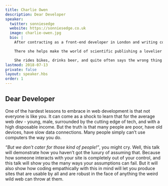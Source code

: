 ```yaml
---
title: Charlie Owen
description: Dear Developer
speaker:
  twitter: sonniesedge
  website: https://sonniesedge.co.uk
  image: charlie-owen.jpg
  bio: |
    After contracting as a front-end developer in London and writing code for the front page of BBC News, Charlie Owen is now happily working as the lead FED for Springer Nature in Berlin.

    There she helps make the world of scientific publishing a lovelier place by helping other devs become better, banging on about inclusive design, and utilising those wonderful web standards.

    She rides bikes, drinks beer, and quite often says the wrong thing at the wrong time.
lastmod: 2018-07-13
private: false
layout: speaker.hbs
order: 1
---
```


## Dear Developer

One of the hardest lessons to embrace in web development is that not everyone is like you. It can come as a shock to learn that for the average web dev - young, male, surrounded by the cutting edge of tech, and with a high disposable income. But the truth is that many people are poor, have old devices, have slow data connections. Many people simply can’t use computers the way you do.

_“But we don’t cater for those kind of people!”_, you might cry. Well, this talk will demonstrate how you haven’t got the luxury of assuming that. Because how someone interacts with your site is completely out of your control, and this talk will show you the many ways your assumptions can fail. But it will also show how coding empathically with this in mind will let you produce sites that are usable by all and are robust in the face of anything the weird wild web can throw at them.
